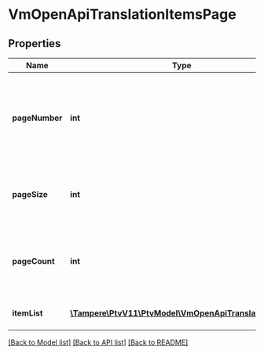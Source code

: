# VmOpenApiTranslationItemsPage

## Properties
Name | Type | Description | Notes
------------ | ------------- | ------------- | -------------
**pageNumber** | **int** | Resultset page number (resultset paging). Page numbering starts from one. | [optional] 
**pageSize** | **int** | How many results per page are returned (resultset paging). | [optional] 
**pageCount** | **int** | Total count of pages the resultset has (resultset paging). | [optional] 
**itemList** | [**\Tampere\PtvV11\PtvModel\VmOpenApiTranslationItem[]**](VmOpenApiTranslationItem.md) | List of entity Guids. | [optional] 

[[Back to Model list]](../../README.md#documentation-for-models) [[Back to API list]](../../README.md#documentation-for-api-endpoints) [[Back to README]](../../README.md)

